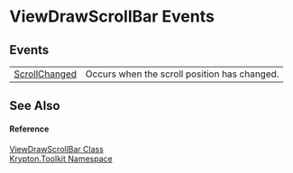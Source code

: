 # ViewDrawScrollBar Events




## Events
<table>
<tr>
<td><a href="2f1e9204-48ef-c7dc-7a89-5ec96f56d5fc.md">ScrollChanged</a></td>
<td>Occurs when the scroll position has changed.</td></tr>
</table>

## See Also


#### Reference
<a href="d2f25003-cf73-a13a-4167-5ff5de944ea5.md">ViewDrawScrollBar Class</a>  
<a href="79d2eac2-21f4-54ff-7552-b20c33c30600.md">Krypton.Toolkit Namespace</a>  
